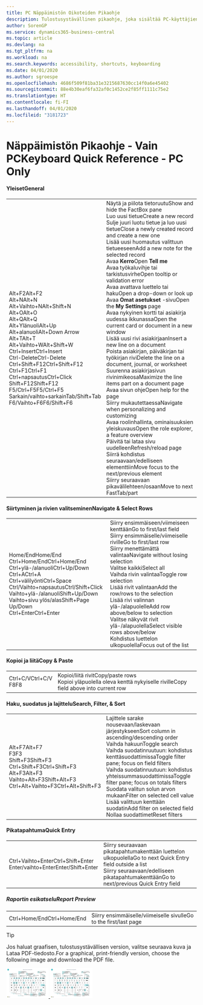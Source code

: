 ```yaml
---
title: PC Näppäimistön Oikoteiden Pikaohje
description: Tulostusystävällinen pikaohje, joka sisältää PC-käyttäjien suosituimmat oikotiet.
author: SorenGP
ms.service: dynamics365-business-central
ms.topic: article
ms.devlang: na
ms.tgt_pltfrm: na
ms.workload: na
ms.search.keywords: accessibility, shortcuts, keyboarding
ms.date: 04/01/2020
ms.author: sgroespe
ms.openlocfilehash: 4686f509f81ba31e3215687630cc14f0a6e45402
ms.sourcegitcommit: 88e4b30eaf6fa32af0c1452ce2f85ff1111c75e2
ms.translationtype: HT
ms.contentlocale: fi-FI
ms.lasthandoff: 04/01/2020
ms.locfileid: "3181723"
---
```

# <a name="keyboard-quick-reference---pc-only"></a><span data-ttu-id="75692-103">Näppäimistön Pikaohje - Vain PC</span><span class="sxs-lookup"><span data-stu-id="75692-103">Keyboard Quick Reference - PC Only</span></span>

#### <a name="general"></a><span data-ttu-id="75692-104">Yleiset</span><span class="sxs-lookup"><span data-stu-id="75692-104">General</span></span>
|||  
|-|-|
|<span data-ttu-id="75692-105">Alt+F2</span><span class="sxs-lookup"><span data-stu-id="75692-105">Alt+F2</span></span><br /><span data-ttu-id="75692-106">Alt+N</span><span class="sxs-lookup"><span data-stu-id="75692-106">Alt+N</span></span><br /><span data-ttu-id="75692-107">Alt+Vaihto+N</span><span class="sxs-lookup"><span data-stu-id="75692-107">Alt+Shift+N</span></span><br /><span data-ttu-id="75692-108">Alt+O</span><span class="sxs-lookup"><span data-stu-id="75692-108">Alt+O</span></span><br /><span data-ttu-id="75692-109">Alt+Q</span><span class="sxs-lookup"><span data-stu-id="75692-109">Alt+Q</span></span><br /><span data-ttu-id="75692-110">Alt+Ylänuoli</span><span class="sxs-lookup"><span data-stu-id="75692-110">Alt+Up</span></span><br /><span data-ttu-id="75692-111">Alt+alanuoli</span><span class="sxs-lookup"><span data-stu-id="75692-111">Alt+Down Arrow</span></span><br /><span data-ttu-id="75692-112">Alt+T</span><span class="sxs-lookup"><span data-stu-id="75692-112">Alt+T</span></span><br /><span data-ttu-id="75692-113">Alt+Vaihto+W</span><span class="sxs-lookup"><span data-stu-id="75692-113">Alt+Shift+W</span></span><br /><span data-ttu-id="75692-114">Ctrl+Insert</span><span class="sxs-lookup"><span data-stu-id="75692-114">Ctrl+Insert</span></span><br /><span data-ttu-id="75692-115">Ctrl-Delete</span><span class="sxs-lookup"><span data-stu-id="75692-115">Ctrl-Delete</span></span><br /><span data-ttu-id="75692-116">Ctrl+Shift+F12</span><span class="sxs-lookup"><span data-stu-id="75692-116">Ctrl+Shift+F12</span></span><br /><span data-ttu-id="75692-117">Ctrl+F1</span><span class="sxs-lookup"><span data-stu-id="75692-117">Ctrl+F1</span></span><br /><span data-ttu-id="75692-118">Ctrl+napsautus</span><span class="sxs-lookup"><span data-stu-id="75692-118">Ctrl+Click</span></span><br /><span data-ttu-id="75692-119">Shift+F12</span><span class="sxs-lookup"><span data-stu-id="75692-119">Shift+F12</span></span><br /><span data-ttu-id="75692-120">F5/Ctrl+F5</span><span class="sxs-lookup"><span data-stu-id="75692-120">F5/Ctrl+F5</span></span><br /><span data-ttu-id="75692-121">Sarkain/vaihto+sarkain</span><span class="sxs-lookup"><span data-stu-id="75692-121">Tab/Shift+Tab</span></span><br /><span data-ttu-id="75692-122">F6/Vaihto+F6</span><span class="sxs-lookup"><span data-stu-id="75692-122">F6/Shift+F6</span></span><br />|<span data-ttu-id="75692-123">Näytä ja piilota tietoruutu</span><span class="sxs-lookup"><span data-stu-id="75692-123">Show and hide the FactBox pane</span></span><br /><span data-ttu-id="75692-124">Luo uusi tietue</span><span class="sxs-lookup"><span data-stu-id="75692-124">Create a new record</span></span><br /><span data-ttu-id="75692-125">Sulje juuri luotu tietue ja luo uusi tietue</span><span class="sxs-lookup"><span data-stu-id="75692-125">Close a newly created record and create a new one</span></span><br /><span data-ttu-id="75692-126">Lisää uusi huomautus valittuun tietueeseen</span><span class="sxs-lookup"><span data-stu-id="75692-126">Add a new note for the selected record</span></span><br /><span data-ttu-id="75692-127">Avaa **Kerro**</span><span class="sxs-lookup"><span data-stu-id="75692-127">Open **Tell me**</span></span><br /><span data-ttu-id="75692-128">Avaa työkaluvihje tai tarkistusvirhe</span><span class="sxs-lookup"><span data-stu-id="75692-128">Open tooltip or validation error</span></span><br /><span data-ttu-id="75692-129">Avaa avattava luettelo tai haku</span><span class="sxs-lookup"><span data-stu-id="75692-129">Open a drop-down or look up</span></span><br /><span data-ttu-id="75692-130">Avaa **Omat asetukset** -sivu</span><span class="sxs-lookup"><span data-stu-id="75692-130">Open the **My Settings** page</span></span><br /><span data-ttu-id="75692-131">Avaa nykyinen kortti tai asiakirja uudessa ikkunassa</span><span class="sxs-lookup"><span data-stu-id="75692-131">Open the current card or document in a new window</span></span><br /><span data-ttu-id="75692-132">Lisää uusi rivi asiakirjaan</span><span class="sxs-lookup"><span data-stu-id="75692-132">Insert a new line on a document</span></span><br /><span data-ttu-id="75692-133">Poista asiakirjan, päiväkirjan tai työkirjan rivi</span><span class="sxs-lookup"><span data-stu-id="75692-133">Delete the line on a document, journal, or worksheet</span></span><br /><span data-ttu-id="75692-134">Suurenna asiakirjasivun rivinimikeosa</span><span class="sxs-lookup"><span data-stu-id="75692-134">Maximize the line items part on a document page</span></span><br /><span data-ttu-id="75692-135">Avaa sivun ohje</span><span class="sxs-lookup"><span data-stu-id="75692-135">Open help for the page</span></span><br /><span data-ttu-id="75692-136">Siirry mukautettaessa</span><span class="sxs-lookup"><span data-stu-id="75692-136">Navigate when personalizing and customizing</span></span><br /><span data-ttu-id="75692-137">Avaa roolinhallinta, ominaisuuksien yleiskuvaus</span><span class="sxs-lookup"><span data-stu-id="75692-137">Open the role explorer, a feature overview</span></span><br /><span data-ttu-id="75692-138">Päivitä tai lataa sivu uudelleen</span><span class="sxs-lookup"><span data-stu-id="75692-138">Refresh/reload page</span></span><br /><span data-ttu-id="75692-139">Siirrä kohdistus seuraavaan/edelliseen elementtiin</span><span class="sxs-lookup"><span data-stu-id="75692-139">Move focus to the next/previous element</span></span><br /><span data-ttu-id="75692-140">Siirry seuraavaan pikavälilehteen/osaan</span><span class="sxs-lookup"><span data-stu-id="75692-140">Move to next FastTab/part</span></span>|

#### <a name="navigate--select-rows"></a><span data-ttu-id="75692-141">Siirtyminen ja rivien valitseminen</span><span class="sxs-lookup"><span data-stu-id="75692-141">Navigate & Select Rows</span></span>
|||
|-|-|
|<span data-ttu-id="75692-142">Home/End</span><span class="sxs-lookup"><span data-stu-id="75692-142">Home/End</span></span><br /><span data-ttu-id="75692-143">Ctrl+Home/End</span><span class="sxs-lookup"><span data-stu-id="75692-143">Ctrl+Home/End</span></span> <br /><span data-ttu-id="75692-144">Ctrl+ylä-/alanuoli</span><span class="sxs-lookup"><span data-stu-id="75692-144">Ctrl+Up/Down</span></span><br /><span data-ttu-id="75692-145">Ctrl+A</span><span class="sxs-lookup"><span data-stu-id="75692-145">Ctrl+A</span></span> <br /><span data-ttu-id="75692-146">Ctrl+välilyönti</span><span class="sxs-lookup"><span data-stu-id="75692-146">Ctrl+Space</span></span><br /><span data-ttu-id="75692-147">Ctrl/Vaihto+napsautus</span><span class="sxs-lookup"><span data-stu-id="75692-147">Ctrl/Shift+Click</span></span><br /><span data-ttu-id="75692-148">Vaihto+ylä-/alanuoli</span><span class="sxs-lookup"><span data-stu-id="75692-148">Shift+Up/Down</span></span><br /><span data-ttu-id="75692-149">Vaihto+sivu ylös/alas</span><span class="sxs-lookup"><span data-stu-id="75692-149">Shift+Page Up/Down</span></span><br /><span data-ttu-id="75692-150">Ctrl+Enter</span><span class="sxs-lookup"><span data-stu-id="75692-150">Ctrl+Enter</span></span>|<span data-ttu-id="75692-151">Siirry ensimmäiseen/viimeiseen kenttään</span><span class="sxs-lookup"><span data-stu-id="75692-151">Go to first/last field</span></span><br /><span data-ttu-id="75692-152">Siirry ensimmäiselle/viimeiselle riville</span><span class="sxs-lookup"><span data-stu-id="75692-152">Go to first/last row</span></span><br /><span data-ttu-id="75692-153">Siirry menettämättä valintaa</span><span class="sxs-lookup"><span data-stu-id="75692-153">Navigate without losing selection</span></span><br /><span data-ttu-id="75692-154">Valitse kaikki</span><span class="sxs-lookup"><span data-stu-id="75692-154">Select all</span></span><br /><span data-ttu-id="75692-155">Vaihda rivin valintaa</span><span class="sxs-lookup"><span data-stu-id="75692-155">Toggle row selection</span></span><br /> <span data-ttu-id="75692-156">Lisää rivit valintaan</span><span class="sxs-lookup"><span data-stu-id="75692-156">Add the row/rows to the selection</span></span><br /><span data-ttu-id="75692-157">Lisää rivi valinnan ylä-/alapuolelle</span><span class="sxs-lookup"><span data-stu-id="75692-157">Add row above/below to selection</span></span><br /><span data-ttu-id="75692-158">Valitse näkyvät rivit ylä-/alapuolella</span><span class="sxs-lookup"><span data-stu-id="75692-158">Select visible rows above/below</span></span> <br /><span data-ttu-id="75692-159">Kohdistus luettelon ulkopuolella</span><span class="sxs-lookup"><span data-stu-id="75692-159">Focus out of the list</span></span>|

#### <a name="copy--paste"></a><span data-ttu-id="75692-160">Kopioi ja liitä</span><span class="sxs-lookup"><span data-stu-id="75692-160">Copy & Paste</span></span>
|||
|-|-|
|<span data-ttu-id="75692-161">Ctrl+C/V</span><span class="sxs-lookup"><span data-stu-id="75692-161">Ctrl+C/V</span></span><br /><span data-ttu-id="75692-162">F8</span><span class="sxs-lookup"><span data-stu-id="75692-162">F8</span></span>|<span data-ttu-id="75692-163">Kopioi/liitä rivit</span><span class="sxs-lookup"><span data-stu-id="75692-163">Copy/paste rows</span></span><br /><span data-ttu-id="75692-164">Kopioi yläpuolella oleva kenttä nykyiselle riville</span><span class="sxs-lookup"><span data-stu-id="75692-164">Copy field above into current row</span></span>|

#### <a name="search-filter--sort"></a><span data-ttu-id="75692-165">Haku, suodatus ja lajittelu</span><span class="sxs-lookup"><span data-stu-id="75692-165">Search, Filter, & Sort</span></span>
|||
|-|-|
|<span data-ttu-id="75692-166">Alt+F7</span><span class="sxs-lookup"><span data-stu-id="75692-166">Alt+F7</span></span><br /><span data-ttu-id="75692-167">F3</span><span class="sxs-lookup"><span data-stu-id="75692-167">F3</span></span><br /><span data-ttu-id="75692-168">Shift+F3</span><span class="sxs-lookup"><span data-stu-id="75692-168">Shift+F3</span></span><br /><span data-ttu-id="75692-169">Ctrl+Shift+F3</span><span class="sxs-lookup"><span data-stu-id="75692-169">Ctrl+Shift+F3</span></span><br /><span data-ttu-id="75692-170">Alt+F3</span><span class="sxs-lookup"><span data-stu-id="75692-170">Alt+F3</span></span><br /><span data-ttu-id="75692-171">Vaihto+Alt+F3</span><span class="sxs-lookup"><span data-stu-id="75692-171">Shift+Alt+F3</span></span><br /><span data-ttu-id="75692-172">Ctrl+Alt+Vaihto+F3</span><span class="sxs-lookup"><span data-stu-id="75692-172">Ctrl+Alt+Shift+F3</span></span>|<span data-ttu-id="75692-173">Lajittele sarake nousevaan/laskevaan järjestykseen</span><span class="sxs-lookup"><span data-stu-id="75692-173">Sort column in ascending/descending order</span></span><br /><span data-ttu-id="75692-174">Vaihda hakuun</span><span class="sxs-lookup"><span data-stu-id="75692-174">Toggle search</span></span><br /><span data-ttu-id="75692-175">Vaihda suodatinruutuun: kohdistus kenttäsuodattimissa</span><span class="sxs-lookup"><span data-stu-id="75692-175">Toggle filter pane; focus on field filters</span></span><br /><span data-ttu-id="75692-176">Vaihda suodatinruutuun: kohdistus yhteissummasuodattimissa</span><span class="sxs-lookup"><span data-stu-id="75692-176">Toggle filter pane; focus on totals filters</span></span><br /><span data-ttu-id="75692-177">Suodata valitun solun arvon mukaan</span><span class="sxs-lookup"><span data-stu-id="75692-177">Filter on selected cell value</span></span><br /><span data-ttu-id="75692-178">Lisää valittuun kenttään suodatin</span><span class="sxs-lookup"><span data-stu-id="75692-178">Add filter on selected field</span></span><br /><span data-ttu-id="75692-179">Nollaa suodattimet</span><span class="sxs-lookup"><span data-stu-id="75692-179">Reset filters</span></span>|

#### <a name="quick-entry"></a><span data-ttu-id="75692-180">Pikatapahtuma</span><span class="sxs-lookup"><span data-stu-id="75692-180">Quick Entry</span></span>
|||
|-|-|
|<span data-ttu-id="75692-181">Ctrl+Vaihto+Enter</span><span class="sxs-lookup"><span data-stu-id="75692-181">Ctrl+Shift+Enter</span></span><br /><span data-ttu-id="75692-182">Enter/vaihto+Enter</span><span class="sxs-lookup"><span data-stu-id="75692-182">Enter/Shift+Enter</span></span>|<span data-ttu-id="75692-183">Siirry seuraavaan pikatapahtumakenttään luettelon ulkopuolella</span><span class="sxs-lookup"><span data-stu-id="75692-183">Go to next Quick Entry field outside a list</span></span><br /><span data-ttu-id="75692-184">Siirry seuraavaan/edelliseen pikatapahtumakenttään</span><span class="sxs-lookup"><span data-stu-id="75692-184">Go to next/previous Quick Entry field</span></span>|


##### <a name="report-preview"></a><span data-ttu-id="75692-185">Raportin esikatselu</span><span class="sxs-lookup"><span data-stu-id="75692-185">Report Preview</span></span>
|||
|-|-|
|<span data-ttu-id="75692-186">Ctrl+Home/End</span><span class="sxs-lookup"><span data-stu-id="75692-186">Ctrl+Home/End</span></span>|<span data-ttu-id="75692-187">Siirry ensimmäiselle/viimeiselle sivulle</span><span class="sxs-lookup"><span data-stu-id="75692-187">Go to the first/last page</span></span>|

> [!TIP]
> <span data-ttu-id="75692-188">Jos haluat graafisen, tulostusystävällisen version, valitse seuraava kuva ja Lataa PDF-tiedosto.</span><span class="sxs-lookup"><span data-stu-id="75692-188">For a graphical, print-friendly version, choose the following image and download the PDF file.</span></span>
>
> <span data-ttu-id="75692-189">[ ![](media/keyboard_shortcut_inline.png) ](media/keyboard_shortcuts.pdf)</span><span class="sxs-lookup"><span data-stu-id="75692-189">[ ![](media/keyboard_shortcut_inline.png) ](media/keyboard_shortcuts.pdf)</span></span>
